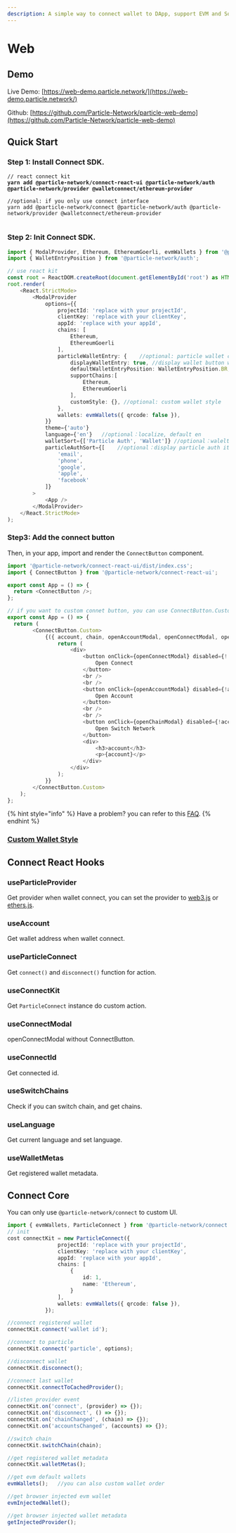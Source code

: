 ```yaml
---
description: A simple way to connect wallet to DApp, support EVM and Solana chains.
---
```


# Web

## Demo

Live Demo: [https://web-demo.particle.network/](https://web-demo.particle.network/)

Github: [https://github.com/Particle-Network/particle-web-demo](https://github.com/Particle-Network/particle-web-demo)



## Quick Start

### Step 1: Install Connect SDK.

<pre class="language-bash"><code class="lang-bash">// react connect kit
<strong>yarn add @particle-network/connect-react-ui @particle-network/auth @particle-network/provider @walletconnect/ethereum-provider
</strong>
//optional: if you only use connect interface
yarn add @particle-network/connect @particle-network/auth @particle-network/provider @walletconnect/ethereum-provider

</code></pre>

### Step 2: Init Connect SDK.

```typescript
import { ModalProvider, Ethereum, EthereumGoerli, evmWallets } from '@particle-network/connect-react-ui';
import { WalletEntryPosition } from '@particle-network/auth';

// use react kit
const root = ReactDOM.createRoot(document.getElementById('root') as HTMLElement);
root.render(
    <React.StrictMode>
        <ModalProvider
            options={{
                projectId: 'replace with your projectId',
                clientKey: 'replace with your clientKey',
                appId: 'replace with your appId',
                chains: [
                    Ethereum,
                    EthereumGoerli
                ],
                particleWalletEntry: {    //optional: particle wallet config
                    displayWalletEntry: true, //display wallet button when connect particle success.
                    defaultWalletEntryPosition: WalletEntryPosition.BR,
                    supportChains:[
                        Ethereum,
                        EthereumGoerli
                    ],
                    customStyle: {}, //optional: custom wallet style
                },
                wallets: evmWallets({ qrcode: false }),
            }}
            theme={'auto'}
            language={'en'}   //optional：localize, default en
            walletSort={['Particle Auth', 'Wallet']} //optional：walelt order
            particleAuthSort={[    //optional：display particle auth items and order
                'email',
                'phone',
                'google',
                'apple',
                'facebook'
            ]}
        >
            <App />
        </ModalProvider>
    </React.StrictMode>
);
```

### Step3: Add the connect button

Then, in your app, import and render the `ConnectButton` component.

```typescript
import '@particle-network/connect-react-ui/dist/index.css';
import { ConnectButton } from '@particle-network/connect-react-ui';

export const App = () => {
  return <ConnectButton />;
};

// if you want to custom connet button, you can use ConnectButton.Custom.
export const App = () => {
  return (
        <ConnectButton.Custom>
            {({ account, chain, openAccountModal, openConnectModal, openChainModal, accountLoading }) => {
                return (
                    <div>
                        <button onClick={openConnectModal} disabled={!!account}>
                            Open Connect
                        </button>
                        <br />
                        <br />
                        <button onClick={openAccountModal} disabled={!account}>
                            Open Account
                        </button>
                        <br />
                        <br />
                        <button onClick={openChainModal} disabled={!account}>
                            Open Switch Network
                        </button>
                        <div>
                            <h3>account</h3>
                            <p>{account}</p>
                        </div>
                    </div>
                );
            }}
        </ConnectButton.Custom>
    );
};

```

{% hint style="info" %}
Have a problem? you can refer to this [FAQ](../../resouces/faq.md#web-sdk-integration-problems).
{% endhint %}

### [Custom Wallet Style](../../wallet-service/sdks/web.md#custom-particle-wallet-style)

## Connect React Hooks

### useParticleProvider

Get provider when wallet connect, you can set the provider to [web3.js](https://github.com/web3/web3.js) or [ethers.js](https://github.com/ethers-io/ethers.js/).

### useAccount

Get wallet address when wallet connect.

### useParticleConnect

Get `connect()` and `disconnect()` function for action.

### useConnectKit

Get `ParticleConnect` instance do custom action.

### useConnectModal

openConnectModal without ConnectButton.

### useConnectId

Get connected id.

### useSwitchChains

Check if you can switch chain, and get chains.

### useLanguage

Get current language and set language.

### useWalletMetas

Get registered wallet metadata.

## Connect Core

You can only use `@particle-network/connect` to custom UI.

```typescript
import { evmWallets, ParticleConnect } from '@particle-network/connect';
// init
cost connectKit = new ParticleConnect({
                projectId: 'replace with your projectId',
                clientKey: 'replace with your clientKey',
                appId: 'replace with your appId',
                chains: [
                    {
                        id: 1,
                        name: 'Ethereum',
                    }
                ],
                wallets: evmWallets({ qrcode: false }),
            });

//connect registered wallet
connectKit.connect('wallet id');

//connect to particle
connectKit.connect('particle', options);

//disconnect wallet
connectKit.disconnect();

//connect last wallet
connectKit.connectToCachedProvider();

//listen provider event
connectKit.on('connect', (provider) => {});
connectKit.on('disconnect', () => {});
connectKit.on('chainChanged', (chain) => {});
connectKit.on('accountsChanged', (accounts) => {});

//switch chain
connectKit.switchChain(chain);

//get registered wallet metadata
connectKit.walletMetas();

//get evm default wallets
evmWallets();   //you can also custom wallet order

//get browser injected evm wallet 
evmInjectedWallet();

//get browser injected wallet metadata
getInjectedProvider();


```



